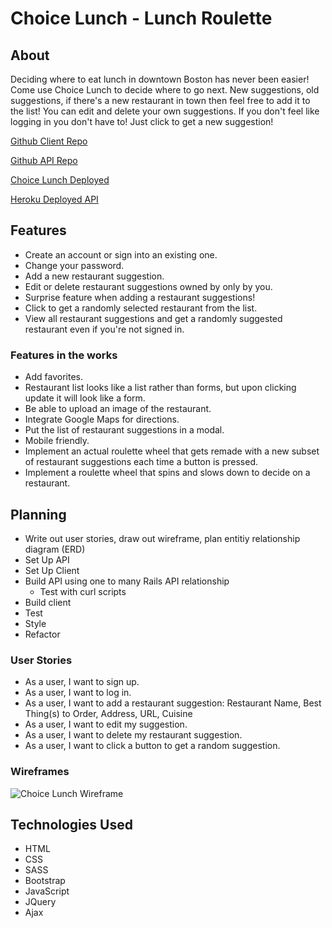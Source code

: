 # Choice Lunch - Lunch Roulette

## About
Deciding where to eat lunch in downtown Boston has never been easier! Come use Choice Lunch to decide where to go next. New suggestions, old suggestions, if there's a new restaurant in town then feel free to add it to the list! You can edit and delete your own suggestions. If you don't feel like logging in you don't have to! Just click to get a new suggestion!

[Github Client Repo](https://github.com/nancyho629/choice-lunch-client)

[Github API Repo](https://github.com/nancyho629/choice-lunch-api)

[Choice Lunch Deployed](https://nancyho629.github.io/choice-lunch-client/)

[Heroku Deployed API](https://choice-lunch-api.herokuapp.com/)

## Features
- Create an account or sign into an existing one.
- Change your password.
- Add a new restaurant suggestion.
- Edit or delete restaurant suggestions owned by only by you.
- Surprise feature when adding a restaurant suggestions!
- Click to get a randomly selected restaurant from the list.
- View all restaurant suggestions and get a randomly suggested restaurant  even if you're not signed in.

### Features in the works
- Add favorites.
- Restaurant list looks like a list rather than forms, but upon clicking update it will look like a form.
- Be able to upload an image of the restaurant.
- Integrate Google Maps for directions.
- Put the list of restaurant suggestions in a modal.
- Mobile friendly.
- Implement an actual roulette wheel that gets remade with a new subset of restaurant suggestions each time a button is pressed.
- Implement a roulette wheel that spins and slows down to decide on a restaurant.

## Planning
- Write out user stories, draw out wireframe, plan entitiy relationship diagram (ERD)
- Set Up API
- Set Up Client
- Build API using one to many Rails API relationship
  - Test with curl scripts
- Build client
- Test
- Style
- Refactor


### User Stories
- As a user, I want to sign up.
- As a user, I want to log in.
- As a user, I want to add a restaurant suggestion: Restaurant Name, Best Thing(s) to Order, Address, URL, Cuisine
- As a user, I want to edit my suggestion.
- As a user, I want to delete my restaurant suggestion.
- As a user, I want to click a button to get a random suggestion.

### Wireframes
![Choice Lunch Wireframe](https://imgur.com/a/jfjQmKP)

## Technologies Used
- HTML
- CSS
- SASS
- Bootstrap
- JavaScript
- JQuery
- Ajax
